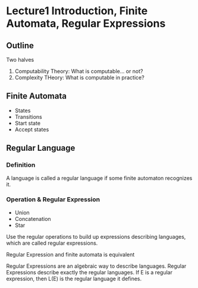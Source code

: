 # Lecture1 Introduction, Finite Automata, Regular Expressions

## Outline

Two halves

1. Computability Theory: What is computable... or not?
2. Complexity THeory: What is computable in practice?

## Finite Automata

- States
- Transitions
- Start state
- Accept states

## Regular Language

### Definition

A language is called a regular language if some finite automaton recognizes it.

### Operation & Regular Expression

- Union
- Concatenation
- Star

Use the regular operations to build up expressions describing languages, which are called regular expressions.

Regular Expression and finite automata is equivalent

Regular Expressions are an algebraic way to describe languages.
Regular Expressions describe exactly the regular languages.
If E is a regular expression, then L(E) is the regular language it defines.
